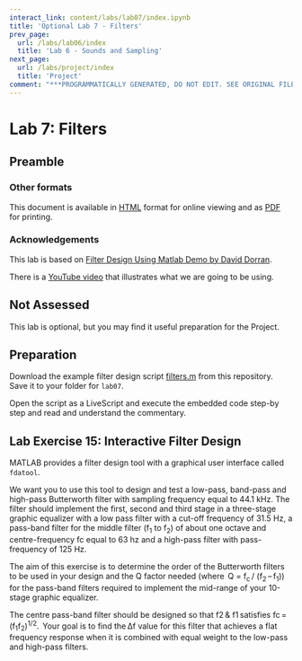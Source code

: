 ```yaml
---
interact_link: content/labs/lab07/index.ipynb
title: 'Optional Lab 7 - Filters'
prev_page:
  url: /labs/lab06/index
  title: 'Lab 6 - Sounds and Sampling'
next_page:
  url: /labs/project/index
  title: 'Project'
comment: "***PROGRAMMATICALLY GENERATED, DO NOT EDIT. SEE ORIGINAL FILES IN /content***"
---
```


# Lab 7: Filters

## Preamble

### Other formats

This document is available in [HTML](https://cpjobling.github.io/eg-247-textbook/labs/lab07/index) format for online viewing and as [PDF](https://cpjobling.github.io/eg-247-textbook/labs/lab07/lab07.pdf) for printing.

### Acknowledgements

This lab is based on [Filter Design Using Matlab Demo by David Dorran](http://dadorran.wordpress.com/2013/10/18/filter-design-using-matlab-demo/).

There is a [YouTube video](http://www.youtube.com/watch?v=vfH5r4cKukg&amp;list=PLJ8LTUMGG9U4vAGind2_Bh4TUfgg1y0F4&amp;feature=share&amp;index=2) that illustrates what we are going to be using.

## Not Assessed

This lab is optional, but you may find it useful preparation for the Project.

## Preparation

Download the example filter design script <a href="https://github.com/cpjobling/eg-247-textbook/blob/master/portfolio/lab07/filters.m" title="filters.m" target="_blank">filters.m</a> from this repository. Save it to your folder for `lab07`.

Open the script as a LiveScript and execute the embedded code step-by step and read and understand the commentary.

## Lab Exercise 15: Interactive Filter Design

MATLAB provides a filter design tool with a graphical user interface called `fdatool`.

We want you to use this tool to design and test a low-pass, band-pass and high-pass Butterworth filter with sampling frequency equal to 44.1 kHz. The filter should implement the first, second and third stage in a three-stage graphic equalizer with a low pass filter with a cut-off frequency of 31.5 Hz, a pass-band filter for the middle filter (f<sub>1</sub>  to f<sub>2</sub>) of about one octave and centre-frequency fc equal to 63 hz and a high-pass filter with pass-frequency of 125 Hz.  

The aim of this exercise is to determine the order of the Butterworth filters to be used in your design and the Q factor needed (where  Q = f<sub>c</sub> / (f<sub>2</sub> – f<sub>1</sub>)) for the pass-band filters required to implement the mid-range of your 10-stage graphic equalizer.  

The centre pass-band filter should be designed so that f2 & f1 satisfies fc = (f<sub>1</sub>f<sub>2</sub>)<sup>1/2</sup>.  Your goal is to find the ∆f value for this filter that achieves a flat frequency response when it is combined with equal weight to the low-pass and high-pass filters.  

